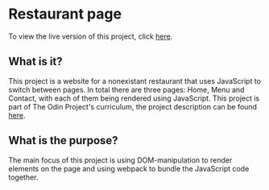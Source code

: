 # Restaurant page

To view the live version of this project, click [here](https://niconap.github.io/restaurant/).

## What is it?
This project is a website for a nonexistant restaurant that uses JavaScript to switch between pages. In total there are three pages: Home, Menu and Contact, with each of them being rendered using JavaScript. This project is part of The Odin Project's curriculum, the project description can be found [here](https://www.theodinproject.com/lessons/node-path-javascript-restaurant-page).

## What is the purpose?
The main focus of this project is using DOM-manipulation to render elements on the page and using webpack to bundle the JavaScript code together. 
